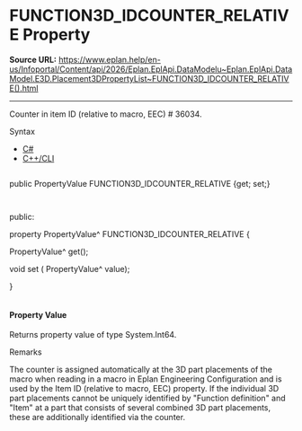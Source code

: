 # FUNCTION3D_IDCOUNTER_RELATIVE Property

**Source URL:** https://www.eplan.help/en-us/Infoportal/Content/api/2026/Eplan.EplApi.DataModelu~Eplan.EplApi.DataModel.E3D.Placement3DPropertyList~FUNCTION3D_IDCOUNTER_RELATIVE().html

---

Counter in item ID (relative to macro, EEC) # 36034.

Syntax

- [C#](#i-syntax-CS)
- [C++/CLI](#i-syntax-CPP2005)

```
```
public PropertyValue FUNCTION3D_IDCOUNTER_RELATIVE {get; set;}
```
```

```
```
public:

property PropertyValue^ FUNCTION3D_IDCOUNTER_RELATIVE {

   PropertyValue^ get();

   void set (    PropertyValue^ value);

}
```
```

#### Property Value

Returns property value of type System.Int64.

Remarks

The counter is assigned automatically at the 3D part placements of the macro when reading in a macro in Eplan Engineering Configuration and is used by the Item ID (relative to macro, EEC) property. If the individual 3D part placements cannot be uniquely identified by "Function definition" and "Item" at a part that consists of several combined 3D part placements, these are additionally identified via the counter.
